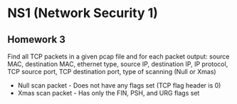 # NS1 (Network Security 1)

Homework 3
----
Find all TCP packets in a given pcap file and for each packet output:
source MAC, destination MAC, ethernet type, source IP, destination IP, IP protocol, TCP source port, TCP destination port, type of scanning (Null or Xmas)
  - Null scan packet - Does not have any flags set (TCP flag header is 0)
  - Xmas scan packet - Has only the FIN, PSH, and URG flags set
